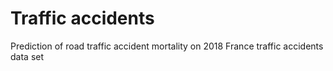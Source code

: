 # Traffic accidents
Prediction of road traffic accident mortality on 2018 France traffic accidents data set
